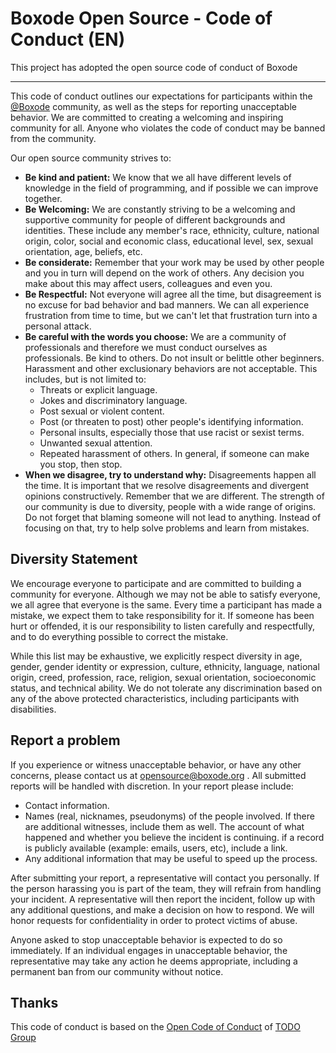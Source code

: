 # Boxode Open Source - Code of Conduct (EN)

This project has adopted the open source code of conduct of Boxode

----

This code of conduct outlines our expectations for participants within the <a href="https://www.github.com/Boxode">@Boxode</a> community, as well as the steps for reporting unacceptable behavior. We are committed to creating a welcoming and inspiring community for all. Anyone who violates the code of conduct may be banned from the community.


Our open source community strives to:

* **Be kind and patient:** We know that we all have different levels of knowledge in the field of programming, and if possible we can improve together.
* **Be Welcoming:** We are constantly striving to be a welcoming and supportive community for people of different backgrounds and identities. These include any member's race, ethnicity, culture, national origin, color, social and economic class, educational level, sex, sexual orientation, age, beliefs, etc.
* **Be considerate:** Remember that your work may be used by other people and you in turn will depend on the work of others. Any decision you make about this may affect users, colleagues and even you.
* **Be Respectful:** Not everyone will agree all the time, but disagreement is no excuse for bad behavior and bad manners. We can all experience frustration from time to time, but we can't let that frustration turn into a personal attack.
* **Be careful with the words you choose:** We are a community of professionals and therefore we must conduct ourselves as professionals. Be kind to others. Do not insult or belittle other beginners. Harassment and other exclusionary behaviors are not acceptable. This includes, but is not limited to:
     * Threats or explicit language.
     * Jokes and discriminatory language.
     * Post sexual or violent content.
     * Post (or threaten to post) other people's identifying information.
     * Personal insults, especially those that use racist or sexist terms.
     * Unwanted sexual attention.
     * Repeated harassment of others. In general, if someone can make you stop, then stop.
* **When we disagree, try to understand why:** Disagreements happen all the time. It is important that we resolve disagreements and divergent opinions constructively. Remember that we are different. The strength of our community is due to diversity, people with a wide range of origins. Do not forget that blaming someone will not lead to anything. Instead of focusing on that, try to help solve problems and learn from mistakes.

## Diversity Statement

We encourage everyone to participate and are committed to building a community for everyone. Although we may not be able to satisfy everyone, we all agree that everyone is the same. Every time a participant has made a mistake, we expect them to take responsibility for it. If someone has been hurt or offended, it is our responsibility to listen carefully and respectfully, and to do everything possible to correct the mistake.

While this list may be exhaustive, we explicitly respect diversity in age, gender, gender identity or expression, culture, ethnicity, language, national origin, creed, profession, race, religion, sexual orientation, socioeconomic status, and technical ability. We do not tolerate any discrimination based on any of the above protected characteristics, including participants with disabilities.

## Report a problem

If you experience or witness unacceptable behavior, or have any other concerns, please contact us at <a href="mailto:opensource@boxode.org">opensource@boxode.org</a> . All submitted reports will be handled with discretion. In your report please include:

* Contact information.
* Names (real, nicknames, pseudonyms) of the people involved. If there are additional witnesses, include them as well. The account of what happened and whether you believe the incident is continuing. if a record is publicly available (example: emails, users, etc), include a link.
* Any additional information that may be useful to speed up the process.

After submitting your report, a representative will contact you personally. If the person harassing you is part of the team, they will refrain from handling your incident. A representative will then report the incident, follow up with any additional questions, and make a decision on how to respond. We will honor requests for confidentiality in order to protect victims of abuse.

Anyone asked to stop unacceptable behavior is expected to do so immediately. If an individual engages in unacceptable behavior, the representative may take any action he deems appropriate, including a permanent ban from our community without notice.

## Thanks

This code of conduct is based on the <a href="https://github.com/todogroup/opencodeofconduct">Open Code of Conduct</a> of <a href="https://github.com/todogroup" >TODO Group</a>
